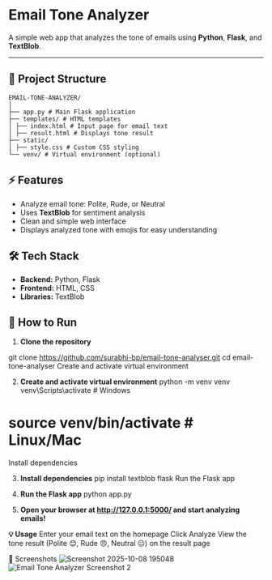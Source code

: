 # Email Tone Analyzer

A simple web app that analyzes the tone of emails using **Python**, **Flask**, and **TextBlob**.

---

## 📂 Project Structure

```
EMAIL-TONE-ANALYZER/
│
├── app.py # Main Flask application
├── templates/ # HTML templates
│ ├── index.html # Input page for email text
│ ├── result.html # Displays tone result
├── static/
│ ├── style.css # Custom CSS styling
└── venv/ # Virtual environment (optional)
```


## ⚡ Features
- Analyze email tone: Polite, Rude, or Neutral
- Uses **TextBlob** for sentiment analysis
- Clean and simple web interface
- Displays analyzed tone with emojis for easy understanding


## 🛠 Tech Stack
- **Backend:** Python, Flask  
- **Frontend:** HTML, CSS  
- **Libraries:** TextBlob



## 🚀 How to Run

1. **Clone the repository**

git clone https://github.com/surabhi-bp/email-tone-analyser.git
cd email-tone-analyser
Create and activate virtual environment

2. **Create and activate virtual environment**
python -m venv venv
venv\Scripts\activate   # Windows
# source venv/bin/activate   # Linux/Mac
Install dependencies

3. **Install dependencies**
pip install textblob flask
Run the Flask app

4. **Run the Flask app**
python app.py

5. **Open your browser at http://127.0.0.1:5000/ and start analyzing emails!**

**💡 Usage**
Enter your email text on the homepage
Click Analyze
View the tone result (Polite 😊, Rude 😠, Neutral 😐) on the result page

📸 Screenshots
![Screenshot 2025-10-08 195048](https://github.com/user-attachments/assets/d24a797b-7068-4238-a460-121ff999062f)
![Email Tone Analyzer Screenshot 2](https://github.com/user-attachments/assets/9ce3ea5c-b647-4e11-8efe-4a356906c669)



